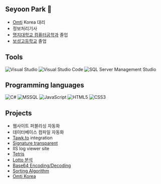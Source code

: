 ## Seyoon Park 👋
- [Omti](https://www.omti.com/) Korea 대리
- 정보처리기사
- [명지대학교 컴퓨터공학과](http://jw4.mju.ac.kr/user/cs/index.action) 졸업
- [보성고등학교](https://posung.sen.hs.kr/) 졸업

## Tools
![Visual Studio](https://img.shields.io/badge/-Visual%20Studio-yellowgreen)
![Visual Studio Code](https://img.shields.io/badge/-Visual%20Studio%20Code-yellowgreen)
![SQL Server Management Studio](https://img.shields.io/badge/-SQL%20Server%20Management%20Stuidio-yellowgreen)

## Programming languages
![C#](https://img.shields.io/badge/-C%23-brightgreen)
![MSSQL](https://img.shields.io/badge/-MS--SQL-brightgreen)
![JavaScript](https://img.shields.io/badge/-JavaScript-orange)
![HTML5](https://img.shields.io/badge/-HTML5-orange)
![CSS3](https://img.shields.io/badge/-CSS3-orange)

## Projects
- 웹사이트 퍼블리싱 자동화
- 데이터베이스 컴파일 자동화
- [Tawk.to](https://www.tawk.to/) integration
- [Signature transparent](http://yoonslab.com/Laboratory/Signature)
- IIS log viewer site
- [Tetris](http://yoonslab.com/Laboratory/Tetris)
- [Lotto 분석](http://yoonslab.com/Laboratory/LottoAnalysis)
- [Base64 Encoding/Decoding](http://yoonslab.com/Laboratory/SecureAlgorithm)
- [Sorting Algorithm](http://yoonslab.com/Laboratory/SortingAlgorithm)
- [Omti Korea](http://yoonslab.com/OMTIKorea/Index)
